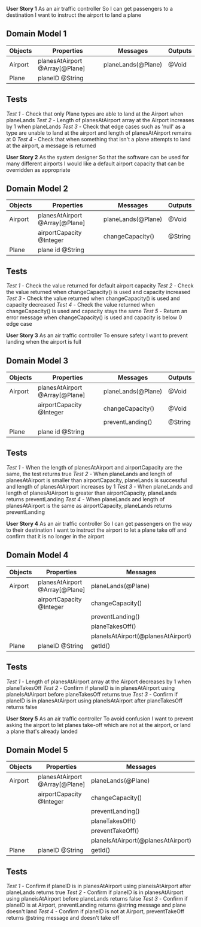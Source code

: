 **User Story 1**
As an air traffic controller
So I can get passengers to a destination
I want to instruct the airport to land a plane

## Domain Model 1

| Objects | Properties                    | Messages          | Outputs |
| ------- | ----------------------------- | ----------------- | ------- |
| Airport |planesAtAirport @Array[@Plane] | planeLands(@Plane)| @Void   |
| Plane   |planeID @String                |                   |         |

## Tests
*Test 1* - Check that only Plane types are able to land at the Airport when planeLands
*Test 2* - Length of planesAtAirport array at the Airport increases by 1 when planeLands
*Test 3* - Check that edge cases such as 'null' as a type are unable to land at the airport and length of planesAtAirport remains at 0
*Test 4* - Check that when something that isn't a plane attempts to land at the airport, a message is returned

**User Story 2**
As the system designer
So that the software can be used for many different airports
I would like a default airport capacity that can be overridden as appropriate

## Domain Model 2

| Objects | Properties                   | Messages          | Outputs |
| ------- | -------------------------    | ----------------- | ------- |
| Airport |planesAtAirport @Array[@Plane]| planeLands(@Plane)| @Void   |
|         |airportCapacity @Integer      | changeCapacity()  | @String |
| Plane   | plane id @String             |                   |         |

## Tests

*Test 1* - Check the value returned for default airport capacity
*Test 2* - Check the value returned when changeCapacity() is used and capacity increased
*Test 3* - Check the value returned when changeCapacity() is used and capacity decreased
*Test 4* - Check the value returned when changeCapacity() is used and capacity stays the same
*Test 5* - Return an error message when changeCapacity() is used and capacity is below 0
edge case


**User Story 3**
As an air traffic controller
To ensure safety
I want to prevent landing when the airport is full

## Domain Model 3

| Objects | Properties                   | Messages          | Outputs |
| ------- | -------------------------    | ----------------- | ------- |
| Airport |planesAtAirport @Array[@Plane]| planeLands(@Plane)| @Void   |
|         |airportCapacity @Integer      | changeCapacity()  |@Void    |
|         |                              | preventLanding()  |@String  |
| Plane   |plane id @String              |                   |         |

## Tests

*Test 1* - When the length of planesAtAirport and airportCapacity are the same, the test returns true
*Test 2* - When planeLands and length of planesAtAirport is smaller than airportCapacity, planeLands is successful and length of planesAtAirport increases by 1
*Test 3* - When planeLands and length of planesAtAirport is greater than airportCapacity, planeLands returns preventLanding
*Test 4* - When planeLands and length of planesAtAirport is the same as airportCapacity, planeLands returns preventLanding

**User Story 4**
As an air traffic controller
So I can get passengers on the way to their destination
I want to instruct the airport to let a plane take off and confirm that it is no longer in the airport

## Domain Model 4

| Objects | Properties                   | Messages                          | Outputs |
| ------- | -------------------------    | -----------------------------     | ------- |
| Airport |planesAtAirport @Array[@Plane]| planeLands(@Plane)                | @Void   |
|         |airportCapacity @Integer      | changeCapacity()                  | @Void   |
|         |                              | preventLanding()                  | @String |
|         |                              | planeTakesOff()                   | @Void   |
|         |                              | planeIsAtAirport(@planesAtAirport)| @Boolean|
| Plane   |planeID @String               | getId()                           | @String |

## Tests

*Test 1* - Length of planesAtAirport array at the Airport decreases by 1 when planeTakesOff
*Test 2* - Confirm if planeID is in planesAtAirport using planeIsAtAirport before planeTakesOff returns true
*Test 3* - Confirm if planeID is in planesAtAirport using planeIsAtAirport after planeTakesOff returns false

**User Story 5**
As an air traffic controller
To avoid confusion
I want to prevent asking the airport to let planes take-off which are not at the airport, or land a plane that's already landed

## Domain Model 5

| Objects | Properties                    | Messages                          | Outputs |
| ------- | ----------------------------  | ----------------------------      | ------- |
| Airport |planesAtAirport @Array[@Plane] | planeLands(@Plane)                | @Void   |
|         |airportCapacity @Integer       | changeCapacity()                  | @Void   |
|         |                               | preventLanding()                  | @String |
|         |                               | planeTakesOff()                   | @Void   |
|         |                               | preventTakeOff()                  | @String |
|         |                               | planeIsAtAirport(@planesAtAirport)| @Boolean|
| Plane   |planeID  @String               | getId()                           | @String |

## Tests

*Test 1* - Confirm if planeID is in planesAtAirport using planeisAtAirport after planeLands returns true
*Test 2* - Confirm if planeID is in planesAtAirport using planeisAtAirport before planeLands returns false
*Test 3* - Confirm if planeID is at Airport, preventLanding returns @string message and plane doesn't land
*Test 4* - Confirm if planeID is not at Airport, preventTakeOff returns @string message and doesn't take off
